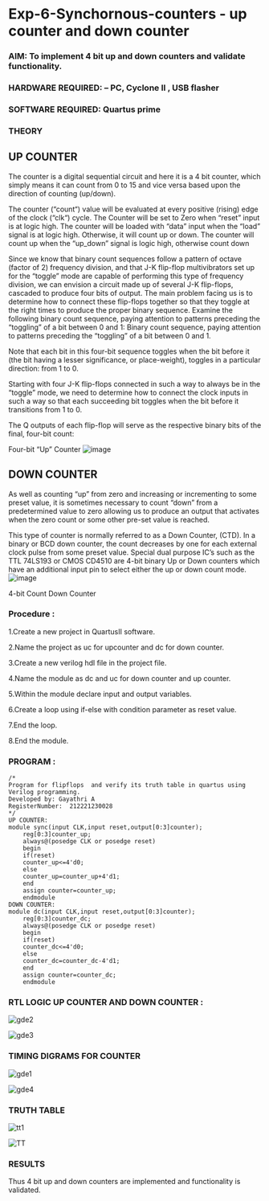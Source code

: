 # Exp-6-Synchornous-counters - up counter and down counter 
### AIM: To implement 4 bit up and down counters and validate  functionality.
### HARDWARE REQUIRED:  – PC, Cyclone II , USB flasher
### SOFTWARE REQUIRED:   Quartus prime
### THEORY 

## UP COUNTER 
The counter is a digital sequential circuit and here it is a 4 bit counter, which simply means it can count from 0 to 15 and vice versa based upon the direction of counting (up/down). 

The counter (“count“) value will be evaluated at every positive (rising) edge of the clock (“clk“) cycle.
The Counter will be set to Zero when “reset” input is at logic high.
The counter will be loaded with “data” input when the “load” signal is at logic high. Otherwise, it will count up or down.
The counter will count up when the “up_down” signal is logic high, otherwise count down

Since we know that binary count sequences follow a pattern of octave (factor of 2) frequency division, and that J-K flip-flop multivibrators set up for the “toggle” mode are capable of performing this type of frequency division, we can envision a circuit made up of several J-K flip-flops, cascaded to produce four bits of output.
The main problem facing us is to determine how to connect these flip-flops together so that they toggle at the right times to produce the proper binary sequence.
Examine the following binary count sequence, paying attention to patterns preceding the “toggling” of a bit between 0 and 1:
Binary count sequence, paying attention to patterns preceding the “toggling” of a bit between 0 and 1.

Note that each bit in this four-bit sequence toggles when the bit before it (the bit having a lesser significance, or place-weight), toggles in a particular direction: from 1 to 0.



 
 

Starting with four J-K flip-flops connected in such a way to always be in the “toggle” mode, we need to determine how to connect the clock inputs in such a way so that each succeeding bit toggles when the bit before it transitions from 1 to 0.

The Q outputs of each flip-flop will serve as the respective binary bits of the final, four-bit count:

 
 

Four-bit “Up” Counter
![image](https://user-images.githubusercontent.com/36288975/169644758-b2f4339d-9532-40c5-af40-8f4f8c942e2c.png)



## DOWN COUNTER 

As well as counting “up” from zero and increasing or incrementing to some preset value, it is sometimes necessary to count “down” from a predetermined value to zero allowing us to produce an output that activates when the zero count or some other pre-set value is reached.

This type of counter is normally referred to as a Down Counter, (CTD). In a binary or BCD down counter, the count decreases by one for each external clock pulse from some preset value. Special dual purpose IC’s such as the TTL 74LS193 or CMOS CD4510 are 4-bit binary Up or Down counters which have an additional input pin to select either the up or down count mode.
![image](https://user-images.githubusercontent.com/36288975/169644844-1a14e123-7228-4ed8-81a9-eb937dff4ac8.png)


4-bit Count Down Counter
### Procedure :

1.Create a new project in QuartusII software.

2.Name the project as uc for upcounter and dc for down counter.

3.Create a new verilog hdl file in the project file.

4.Name the module as dc and uc for down counter and up counter.

5.Within the module declare input and output variables.

6.Create a loop using if-else with condition parameter as reset value.

7.End the loop.

8.End the module.


### PROGRAM :
```
/*
Program for flipflops  and verify its truth table in quartus using Verilog programming.
Developed by: Gayathri A
RegisterNumber:  212221230028
*/
UP COUNTER:
module sync(input CLK,input reset,output[0:3]counter);
	reg[0:3]counter_up;
	always@(posedge CLK or posedge reset)
	begin
	if(reset)
	counter_up<=4'd0;
	else
	counter_up=counter_up+4'd1;
	end
	assign counter=counter_up;
	endmodule
DOWN COUNTER:
module dc(input CLK,input reset,output[0:3]counter);
	reg[0:3]counter_dc;
	always@(posedge CLK or posedge reset)
	begin
	if(reset)
	counter_dc<=4'd0;
	else
	counter_dc=counter_dc-4'd1;
	end
	assign counter=counter_dc;
	endmodule
```






### RTL LOGIC UP COUNTER AND DOWN COUNTER :



![gde2](https://user-images.githubusercontent.com/94154854/198285281-ee9d8e7c-9c06-431d-aaaa-c5cf7e869d0f.png)

![gde3](https://user-images.githubusercontent.com/94154854/198285442-54883417-d16f-44f8-83da-6eab7056e357.png)








### TIMING DIGRAMS FOR COUNTER  


![gde1](https://user-images.githubusercontent.com/94154854/198285251-05451f4e-5f72-405c-bc9e-4b603c4a636c.png)

![gde4](https://user-images.githubusercontent.com/94154854/198285473-7f2681f0-b239-434f-8202-b57d35259c8c.png)



### TRUTH TABLE 

![tt1](https://user-images.githubusercontent.com/94154854/198289596-38b13119-3c7c-4430-b5d7-c66b7351789f.png)

![TT](https://user-images.githubusercontent.com/94154854/198289653-4dbb9e22-a82f-493b-9fed-b39940eab474.png)



### RESULTS 

Thus 4 bit up and down counters are implemented and functionality is validated.
